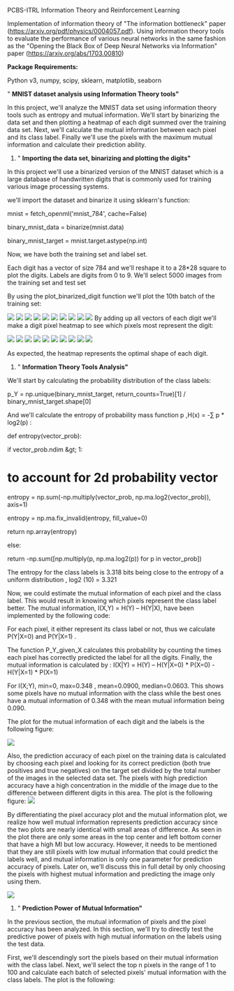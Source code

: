 PCBS-ITRL
Information Theory and Reinforcement Learning

Implementation of information theory of "The information bottleneck" paper
(https://arxiv.org/pdf/physics/0004057.pdf). 
Using information theory tools to evaluate the performance of various neural networks in the same fashion as the 
"Opening the Black Box of Deep Neural Networks via Information" paper (https://arxiv.org/abs/1703.00810) 


**Package Requirements:**

Python v3, numpy, scipy, sklearn, matplotlib, seaborn

&quot; **MNIST dataset analysis using Information Theory tools&quot;**

In this project, we&#39;ll analyze the MNIST data set using information theory tools such as entropy and mutual information. We&#39;ll start by binarizing the data set and then plotting a heatmap of each digit summed over the training data set. Next, we&#39;ll calculate the mutual information between each pixel and its class label. Finally we&#39;ll use the pixels with the maximum mutual information and calculate their prediction ability.

1. &quot; **Importing the data set, binarizing and plotting the digits&quot;**

In this project we&#39;ll use a binarized version of the MNIST dataset which is a large database of handwritten digits that is commonly used for training various image processing systems.

 we&#39;ll import the dataset and binarize it using sklearn&#39;s function:

mnist = fetch\_openml(&#39;mnist\_784&#39;, cache=False)

binary\_mnist\_data = binarize(mnist.data)

binary\_mnist\_target = mnist.target.astype(np.int)

Now, we have both the training set and label set.

Each digit has a vector of size 784 and we&#39;ll reshape it to a 28\*28 square to plot the digits. Labels are digits from 0 to 9.
 We&#39;ll select 5000 images from the training set and test set

By using the plot\_binarized\_digit function we&#39;ll plot the 10th batch of the training set:

![](RackMultipart20210510-4-rgi6sk_html_690b7bb886580c14.png) ![](RackMultipart20210510-4-rgi6sk_html_2205a262506223ef.png) ![](RackMultipart20210510-4-rgi6sk_html_b246c0d550ae070e.png) ![](RackMultipart20210510-4-rgi6sk_html_691fbd0654131f73.png) ![](RackMultipart20210510-4-rgi6sk_html_6fdb0000b6ddf1ea.png) ![](RackMultipart20210510-4-rgi6sk_html_168d5558a5701281.png) ![](RackMultipart20210510-4-rgi6sk_html_2b346d23eeccfd54.png) ![](RackMultipart20210510-4-rgi6sk_html_3689e04224795714.png) ![](RackMultipart20210510-4-rgi6sk_html_c5f0572ffb502fdb.png) ![](RackMultipart20210510-4-rgi6sk_html_76d08aac67132950.png)
 By adding up all vectors of each digit we&#39;ll make a digit pixel heatmap to see which pixels most represent the digit:

![](RackMultipart20210510-4-rgi6sk_html_f0131382568b58c3.png) ![](RackMultipart20210510-4-rgi6sk_html_159fcf7c93a2f95d.png) ![](RackMultipart20210510-4-rgi6sk_html_464f36d196bf3d6a.png) ![](RackMultipart20210510-4-rgi6sk_html_fa5c8731932e0fb5.png) ![](RackMultipart20210510-4-rgi6sk_html_17a112abb7667859.png) ![](RackMultipart20210510-4-rgi6sk_html_b99777832f60e7d3.png) ![](RackMultipart20210510-4-rgi6sk_html_6dcc4ad7b598313d.png) ![](RackMultipart20210510-4-rgi6sk_html_d4bfe77852ab25c3.png) ![](RackMultipart20210510-4-rgi6sk_html_cb77aa2c8d15bd2f.png) ![](RackMultipart20210510-4-rgi6sk_html_a4f99c4e32d6feac.png)

As expected, the heatmap represents the optimal shape of each digit.

1. &quot; **Information Theory Tools Analysis&quot;**

We&#39;ll start by calculating the probability distribution of the class labels:

p\_Y = np.unique(binary\_mnist\_target, return\_counts=True)[1] / binary\_mnist\_target.shape[0]

And we&#39;ll calculate the entropy of probability mass function p ,H(x) = -∑ p \* log2(p) :

def entropy(vector\_prob):

if vector\_prob.ndim \&gt; 1:

# to account for 2d probability vector

entropy = np.sum(-np.multiply(vector\_prob, np.ma.log2(vector\_prob)), axis=1)

entropy = np.ma.fix\_invalid(entropy, fill\_value=0)

return np.array(entropy)

else:

return -np.sum([np.multiply(p, np.ma.log2(p)) for p in vector\_prob])

The entropy for the class labels is 3.318 bits being close to the entropy of a uniform distribution , log2 (10) = 3.321

Now, we could estimate the mutual information of each pixel and the class label. This would result in knowing which pixels represent the class label better. The mutual information, I(X,Y) = H(Y) – H(Y|X), have been implemented by the following code:

For each pixel, it either represent its class label or not, thus we calculate P(Y|X=0) and P(Y|X=1) .

The function P\_Y\_given\_X calculates this probability by counting the times each pixel has correctly predicted the label for all the digits.
 Finally, the mutual information is calculated by :
 I(X|Y) = H(Y) – H(Y|X=0) \* P(X=0) - H(Y|X=1) \* P(X=1)

For I(X;Y), min=0, max=0.348 , mean=0.0900, median=0.0603.
 This shows some pixels have no mutual information with the class while the best ones have a mutual information of 0.348 with the mean mutual information being 0.090.

The plot for the mutual information of each digit and the labels is the following figure:

![](RackMultipart20210510-4-rgi6sk_html_99ee8b0d271999db.png)

Also, the prediction accuracy of each pixel on the training data is calculated by choosing each pixel and looking for its correct prediction (both true positives and true negatives) on the target set divided by the total number of the images in the selected data set. The pixels with high prediction accuracy have a high concentration in the middle of the image due to the difference between different digits in this area. The plot is the following figure:
 ![](RackMultipart20210510-4-rgi6sk_html_4de9fd653822c0ff.png)

By differentiating the pixel accuracy plot and the mutual information plot, we realize how well mutual information represents prediction accuracy since the two plots are nearly identical with small areas of difference. As seen in the plot there are only some areas in the top center and left bottom corner that have a high MI but low accuracy. However, it needs to be mentioned that they are still pixels with low mutual information that could predict the labels well, and mutual information is only one parameter for prediction accuracy of pixels. Later on, we&#39;ll discuss this in full detail by only choosing the pixels with highest mutual information and predicting the image only using them.

![](RackMultipart20210510-4-rgi6sk_html_d269c3d942e206be.png)

1. &quot; **Prediction Power of Mutual Information&quot;**

In the previous section, the mutual information of pixels and the pixel accuracy has been analyzed. In this section, we&#39;ll try to directly test the predictive power of pixels with high mutual information on the labels using the test data.

First, we&#39;ll descendingly sort the pixels based on their mutual information with the class label. Next, we&#39;ll select the top n pixels in the range of 1 to 100 and calculate each batch of selected pixels&#39; mutual information with the class labels. The plot is the following:
